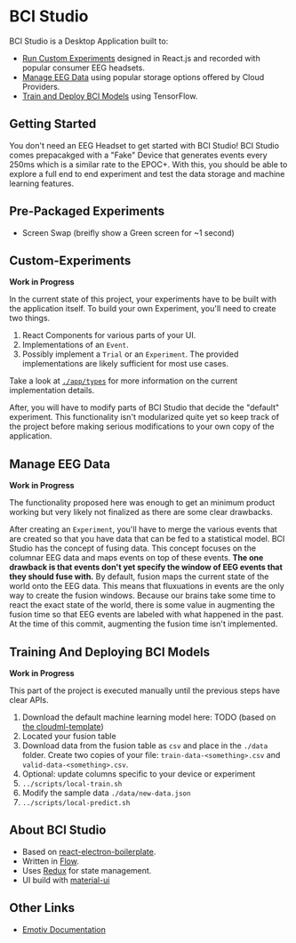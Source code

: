 # BCI Studio

BCI Studio is a Desktop Application built to:

- [Run Custom Experiments](#Custom-Experiments) designed in React.js and recorded with popular consumer EEG headsets.
- [Manage EEG Data](#Manage-EEG-Data) using popular storage options offered by Cloud Providers.
- [Train and Deploy BCI Models](#Training-And-Deploying-BCI-Models) using TensorFlow.

## Getting Started

You don't need an EEG Headset to get started with BCI Studio!
BCI Studio comes prepacakged with a "Fake" Device that generates events every 250ms which is a similar rate to the EPOC+.
With this, you should be able to explore a full end to end experiment and test the data storage and machine learning features.

## Pre-Packaged Experiments

- Screen Swap (breifly show a Green screen for ~1 second)

## Custom-Experiments

**Work in Progress**

In the current state of this project, your experiments have to be built with the application itself.
To build your own Experiment, you'll need to create two things.

1. React Components for various parts of your UI.
2. Implementations of an `Event`.
3. Possibly implement a `Trial` or an `Experiment`. The provided implementations are likely sufficient for most use cases.

Take a look at [`./app/types`](./app/types) for more information on the current implementation details.

After, you will have to modify parts of BCI Studio that decide the "default" experiment. This functionality isn't modularized quite yet so keep track of the project before making serious modifications to your own copy of the application.

## Manage EEG Data

**Work in Progress**

The functionality proposed here was enough to get an minimum product working but very likely not finalized as there are some clear drawbacks.

After creating an `Experiment`, you'll have to merge the various events that are created so that you have data that can be fed to a statistical model.
BCI Studio has the concept of fusing data.
This concept focuses on the columnar EEG data and maps events on top of these events.
**The one drawback is that events don't yet specify the window of EEG events that they should fuse with.**
By default, fusion maps the current state of the world onto the EEG data.
This means that fluxuations in events are the only way to create the fusion windows.
Because our brains take some time to react the exact state of the world, there is some value in augmenting the fusion time so that EEG events are labeled with what happened in the past.
At the time of this commit, augmenting the fusion time isn't implemented.

## Training And Deploying BCI Models

**Work in Progress**

This part of the project is executed manually until the previous steps have clear APIs.

1. Download the default machine learning model here: TODO (based on [the cloudml-template](https://github.com/GoogleCloudPlatform/cloudml-samples/tree/master/cloudml-template))
2. Located your fusion table
3. Download data from the fusion table as `csv` and place in the `./data` folder. Create two copies of your file: `train-data-<something>.csv` and `valid-data-<something>.csv`.
4. Optional: update columns specific to your device or experiment
5. `../scripts/local-train.sh`
6. Modify the sample data `./data/new-data.json`
7. `../scripts/local-predict.sh`

## About BCI Studio

- Based on [react-electron-boilerplate](https://github.com/electron-react-boilerplate/electron-react-boilerplate).
- Written in [Flow](https://flow.org/en/docs/).
- Uses [Redux](https://redux.js.org/introduction/motivation) for state management.
- UI build with [material-ui](https://material-ui.com/layout/grid/)

## Other Links

- [Emotiv Documentation](https://emotiv.github.io/cortex-docs/#sessions)
